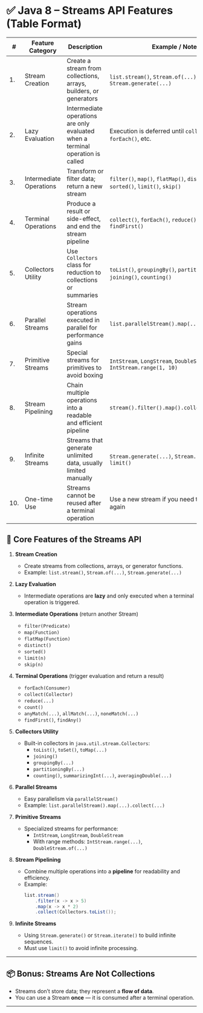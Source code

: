 # ✅ Java 8 – Streams API Features (Table Format)

| #   | Feature Category          | Description                                                                                  | Example / Notes                                                                 |
|-----|---------------------------|----------------------------------------------------------------------------------------------|----------------------------------------------------------------------------------|
| 1.  | Stream Creation           | Create a stream from collections, arrays, builders, or generators                           | `list.stream()`, `Stream.of(...)`, `Stream.generate(...)`                        |
| 2.  | Lazy Evaluation           | Intermediate operations are only evaluated when a terminal operation is called              | Execution is deferred until `collect()`, `forEach()`, etc.                      |
| 3.  | Intermediate Operations   | Transform or filter data; return a new stream                                                | `filter()`, `map()`, `flatMap()`, `distinct()`, `sorted()`, `limit()`, `skip()` |
| 4.  | Terminal Operations       | Produce a result or side-effect, and end the stream pipeline                                | `collect()`, `forEach()`, `reduce()`, `count()`, `findFirst()`                  |
| 5.  | Collectors Utility        | Use `Collectors` class for reduction to collections or summaries                            | `toList()`, `groupingBy()`, `partitioningBy()`, `joining()`, `counting()`       |
| 6.  | Parallel Streams          | Stream operations executed in parallel for performance gains                                | `list.parallelStream().map(...).collect(...)`                                   |
| 7.  | Primitive Streams         | Special streams for primitives to avoid boxing                                               | `IntStream`, `LongStream`, `DoubleStream`, `IntStream.range(1, 10)`             |
| 8.  | Stream Pipelining         | Chain multiple operations into a readable and efficient pipeline                            | `stream().filter().map().collect(...)`                                          |
| 9.  | Infinite Streams          | Streams that generate unlimited data, usually limited manually                              | `Stream.generate(...)`, `Stream.iterate(...)` + `limit()`                       |
| 10. | One-time Use              | Streams cannot be reused after a terminal operation                                          | Use a new stream if you need to process again                                   |




## 🔹 Core Features of the Streams API

1. **Stream Creation**
    - Create streams from collections, arrays, or generator functions.
    - Example: `list.stream()`, `Stream.of(...)`, `Stream.generate(...)`

2. **Lazy Evaluation**
    - Intermediate operations are **lazy** and only executed when a terminal operation is triggered.

3. **Intermediate Operations** (return another Stream)
    - `filter(Predicate)`
    - `map(Function)`
    - `flatMap(Function)`
    - `distinct()`
    - `sorted()`
    - `limit(n)`
    - `skip(n)`

4. **Terminal Operations** (trigger evaluation and return a result)
    - `forEach(Consumer)`
    - `collect(Collector)`
    - `reduce(...)`
    - `count()`
    - `anyMatch(...)`, `allMatch(...)`, `noneMatch(...)`
    - `findFirst()`, `findAny()`

5. **Collectors Utility**
    - Built-in collectors in `java.util.stream.Collectors`:
        - `toList()`, `toSet()`, `toMap(...)`
        - `joining()`
        - `groupingBy(...)`
        - `partitioningBy(...)`
        - `counting()`, `summarizingInt(...)`, `averagingDouble(...)`

6. **Parallel Streams**
    - Easy parallelism via `parallelStream()`
    - Example: `list.parallelStream().map(...).collect(...)`

7. **Primitive Streams**
    - Specialized streams for performance:
        - `IntStream`, `LongStream`, `DoubleStream`
        - With range methods: `IntStream.range(...)`, `DoubleStream.of(...)`

8. **Stream Pipelining**
    - Combine multiple operations into a **pipeline** for readability and efficiency.
    - Example:
      ```java
      list.stream()
          .filter(x -> x > 5)
          .map(x -> x * 2)
          .collect(Collectors.toList());
      ```

9. **Infinite Streams**
    - Using `Stream.generate()` or `Stream.iterate()` to build infinite sequences.
    - Must use `limit()` to avoid infinite processing.

---

## 📦 Bonus: Streams Are Not Collections
- Streams don’t store data; they represent a **flow of data**.
- You can use a Stream **once** — it is consumed after a terminal operation.

---

